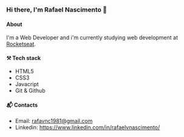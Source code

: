 ### Hi there, I'm Rafael Nascimento 👋

#### About
I'm a Web Developer and i'm currently studying web development at [Rocketseat](https://rocketseat.com.br/).

#### ⚒️ Tech stack
- HTML5
- CSS3
- Javacript
- Git & Github

#### 📬 Contacts

- Email: rafavnc1981@gmail.com 
- Linkedin: https://www.linkedin.com/in/rafaelvnascimento/
